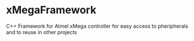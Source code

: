 # xMegaFramework
C++ Framework for Atmel xMega controller for easy access to pheripherals and to reuse in other projects
